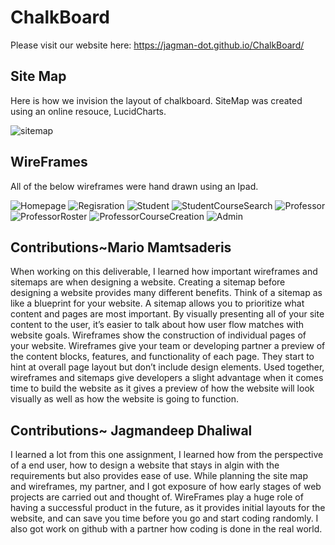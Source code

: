 # ChalkBoard

Please visit our website here:
https://jagman-dot.github.io/ChalkBoard/

## Site Map

Here is how we invision the layout of chalkboard. SiteMap was created using an online resouce, LucidCharts.

![sitemap](Images/site_map.png)


## WireFrames

All of the below wireframes were hand drawn using an Ipad.

![Homepage](Images/Home_Page.jpeg)
![Regisration](Images/Resgration.jpeg)
![Student](Images/Student_Page.jpeg)
![StudentCourseSearch](Images/Student_Course_search.jpg)
![Professor](Images/Professor_page.jpeg)
![ProfessorRoster](Images/Professor_Roster.jpg)
![ProfessorCourseCreation](Images/ProfessorCourseCreation.jpg)
![Admin](Images/Admin_Page.jpeg)



## Contributions~Mario Mamtsaderis

When working on this deliverable, I learned how important wireframes and sitemaps are when designing a website. Creating a sitemap before designing a website provides many different benefits. Think of a sitemap as like a blueprint for your website. A sitemap allows you to prioritize what content and pages are most important. By visually presenting all of your site content to the user, it’s easier to talk about how user flow matches with website goals. Wireframes show the construction of individual pages of your website. Wireframes give your team or developing partner a preview of the content blocks, features, and functionality of each page. They start to hint at overall page layout but don’t include design elements. Used together, wireframes and sitemaps give developers a slight advantage when it comes time to build the website as it gives a preview of how the website will look visually as well as how the website is going to function.

## Contributions~ Jagmandeep Dhaliwal

I learned a lot from this one assignment, I learned how from the perspective of a end user, how to design a website that stays in algin with the requirements but also provides ease of use. While planning the site map and wireframes, my partner, and I got exposure of how early stages of web projects are carried out and thought of. WireFrames play a huge role of having a successful product in the future, as it provides initial layouts for the website, and can save you time before you go and start coding randomly. I also got work on github with a partner how coding is done in the real world.